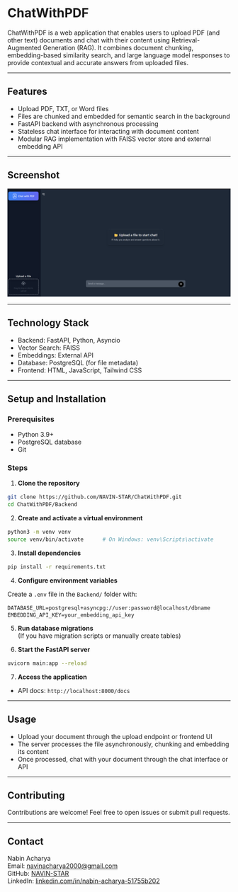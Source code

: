 
# ChatWithPDF

ChatWithPDF is a web application that enables users to upload PDF (and other text) documents and chat with their content using Retrieval-Augmented Generation (RAG). It combines document chunking, embedding-based similarity search, and large language model responses to provide contextual and accurate answers from uploaded files.

---

## Features

- Upload PDF, TXT, or Word files
- Files are chunked and embedded for semantic search in the background
- FastAPI backend with asynchronous processing
- Stateless chat interface for interacting with document content
- Modular RAG implementation with FAISS vector store and external embedding API

---

## Screenshot


![ChatWithPDF - Upload Screen](image.png)

---

## Technology Stack

- Backend: FastAPI, Python, Asyncio
- Vector Search: FAISS
- Embeddings: External API
- Database: PostgreSQL (for file metadata)
- Frontend: HTML, JavaScript, Tailwind CSS

---

## Setup and Installation

### Prerequisites

- Python 3.9+
- PostgreSQL database
- Git

### Steps

1. **Clone the repository**

```bash
git clone https://github.com/NAVIN-STAR/ChatWithPDF.git
cd ChatWithPDF/Backend
```

2. **Create and activate a virtual environment**

```bash
python3 -m venv venv
source venv/bin/activate      # On Windows: venv\Scripts\activate
```

3. **Install dependencies**

```bash
pip install -r requirements.txt
```

4. **Configure environment variables**

Create a `.env` file in the `Backend/` folder with:

```env
DATABASE_URL=postgresql+asyncpg://user:password@localhost/dbname
EMBEDDING_API_KEY=your_embedding_api_key
```

5. **Run database migrations**  
(If you have migration scripts or manually create tables)

6. **Start the FastAPI server**

```bash
uvicorn main:app --reload
```

7. **Access the application**

- API docs: `http://localhost:8000/docs`

---

## Usage

- Upload your document through the upload endpoint or frontend UI
- The server processes the file asynchronously, chunking and embedding its content
- Once processed, chat with your document through the chat interface or API

---

## Contributing

Contributions are welcome! Feel free to open issues or submit pull requests.

---


## Contact

Nabin Acharya  
Email: navinacharya2000@gmail.com  
GitHub: [NAVIN-STAR](https://github.com/NAVIN-STAR)  
LinkedIn: [linkedin.com/in/nabin-acharya-51755b202](https://linkedin.com/in/nabin-acharya-51755b202)
